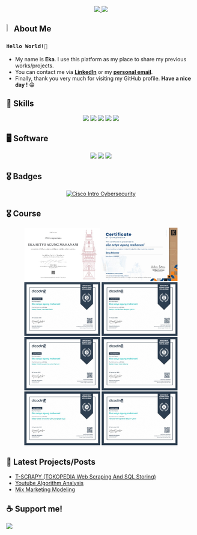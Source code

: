 <p align="center">
  <a href="https://www.linkedin.com/in/eka-setyo-agung-mahanani" target="_blank" rel="noopener noreferrer">
    <img src="https://img.shields.io/badge/linkedin-%230077B5.svg?style=for-the-badge&logo=linkedin&logoColor=white&link=https://www.linkedin.com/in/caesarmario">
  </a>
  <a href="mailto:ekaagung090@gmail.com" target="_blank" rel="noopener noreferrer">
    <img src="https://img.shields.io/badge/Gmail-D14836?style=for-the-badge&logo=gmail&logoColor=white&link=mailto:caesarmario87@gmail.com">
  </a>
</p>

## <img src="https://raw.githubusercontent.com/aemmadi/aemmadi/master/wave.gif" width="3%" height="3%"> About Me 
### `Hello World!👋`
- My name is **Eka**. I use this platform as my place to share my previous works/projects.
- You can contact me via **[LinkedIn](https://www.linkedin.com/in/eka-setyo-agung-mahanani)** or my **[personal email](mailto:ekaagung090@gmail.com)**. <br>
- Finally, thank you very much for visiting my GitHub profile. **Have a nice day !** 😁
  
## 🎯 Skills
<p align="center">
  <a><img src="https://img.shields.io/badge/C-00599C?style=for-the-badge&logo=c&logoColor=white"></a>
  <a><img src="https://img.shields.io/badge/Python-3776AB?style=for-the-badge&logo=python&logoColor=white"></a>
  <a><img src="https://img.shields.io/badge/markdown-%23000000.svg?style=for-the-badge&logo=markdown&logoColor=white"></a>
  <a><img src="https://img.shields.io/badge/TensorFlow-FF6F00?style=for-the-badge&logo=tensorflow&logoColor=white"></a>
  <a><img src="https://img.shields.io/badge/SQLite-07405E?style=for-the-badge&logo=sqlite&logoColor=white"</a>
</p>

## 🖥 Software
<p align="center">
  <a><img src="https://img.shields.io/badge/Colab-F9AB00?style=for-the-badge&logo=googlecolab&color=525252"></a>
  <a><img src="https://img.shields.io/badge/jupyter-%23FA0F00.svg?style=for-the-badge&logo=jupyter&logoColor=white"></a>
  <a><img src="https://img.shields.io/badge/Spyder%20Ide-FF0000?style=for-the-badge&logo=spyder%20ide&logoColor=white"</a>
</p>

## 🎖️ Badges
<p align="center">
  <a href="https://www.credly.com/badges/cd407606-0e5e-49fa-ae86-0207c49ebaa1/linked_in_profile" target="_blank" rel="noopener noreferrer"><img src="https://images.credly.com/images/af8c6b4e-fc31-47c4-8dcb-eb7a2065dc5b/I2CS__1_.png" width="15%" height="15%" alt="Cisco Intro Cybersecurity"/></a>
</p>

## 🎖️ Course
<p align="center">
  <a href="https://cs50.harvard.edu/certificates/73660135-6946-47c3-9176-e1b3c5922a96" target="_blank" rel="noopener noreferrer"><img src="https://github.com/ekasetyo090/ekasetyo090/blob/934f74eefba6ca9d6e2dd282fe2ecba133f3a0c5/1695974839063.jpg" width="40%" height="40%" alt="CS50X"/></a>
  <a href="https://kelas.work/bootcamp/enrolled/classes/data-science/certificate/job-connector/sertifikat-rapor/claim/1171229/12" target="_blank" rel="noopener noreferrer"><img src="https://github.com/ekasetyo090/ekasetyo090/blob/934f74eefba6ca9d6e2dd282fe2ecba133f3a0c5/1704565197702.jpg" width="40%" height="40%" alt="Data Science Kelas"/></a>
  <a href="https://www.dicoding.com/certificates/N9ZOO3VR0ZG5" target="_blank" rel="noopener noreferrer"><img src="https://github.com/ekasetyo090/ekasetyo090/blob/934f74eefba6ca9d6e2dd282fe2ecba133f3a0c5/1701323570676.jpg" width="40%" height="40%" alt="Data Visualization"/></a>
  <a href="https://www.dicoding.com/certificates/L4PQ8WQ97ZO1" target="_blank" rel="noopener noreferrer"><img src="https://github.com/ekasetyo090/ekasetyo090/blob/934f74eefba6ca9d6e2dd282fe2ecba133f3a0c5/1697285181732.jpg" width="40%" height="40%" alt="Python Data Analysis"/></a>
  <a href="https://www.dicoding.com/certificates/JLX1WJEYNP72" target="_blank" rel="noopener noreferrer"><img src="https://github.com/ekasetyo090/ekasetyo090/blob/934f74eefba6ca9d6e2dd282fe2ecba133f3a0c5/1698135714749.jpg" width="40%" height="40%" alt="Machine Learning"/></a>
  <a href="https://www.dicoding.com/certificates/N9ZO5M3DDPG5" target="_blank" rel="noopener noreferrer"><img src="https://github.com/ekasetyo090/ekasetyo090/blob/934f74eefba6ca9d6e2dd282fe2ecba133f3a0c5/1695974910362.jpg" width="40%" height="40%" alt="Data Science"/></a>
  <a href="https://www.dicoding.com/certificates/JMZV13QQQXN9" target="_blank" rel="noopener noreferrer"><img src="https://github.com/ekasetyo090/ekasetyo090/blob/934f74eefba6ca9d6e2dd282fe2ecba133f3a0c5/1695974996163.jpg" width="40%" height="40%" alt="SQL"/></a>
  <a href="https://www.dicoding.com/certificates/L4PQ817LQZO1" target="_blank" rel="noopener noreferrer"><img src="https://github.com/ekasetyo090/ekasetyo090/blob/934f74eefba6ca9d6e2dd282fe2ecba133f3a0c5/1695975057111.jpg" width="40%" height="40%" alt="Python"/></a>
</p>
</p>

  

## 📰 Latest Projects/Posts
- [T-SCRAPY (TOKOPEDIA Web Scraping And SQL Storing)](https://github.com/ekasetyo090/T-SCRAPY)
- [Youtube Algorithm Analysis](https://github.com/ekasetyo090/youtube-algoritm-analysis)
- [Mix Marketing Modeling](https://colab.research.google.com/github/ekasetyo090/marketing-mix-analysis/blob/master/Mix_Marketing_Modeling.ipynb)
  
## ☕ Support me!
[<img src="https://cdn.trakteer.id/images/embed/trbtn-red-1.png?date=18-11-2023" height="40" >](https://trakteer.id/eka-agung-090)

